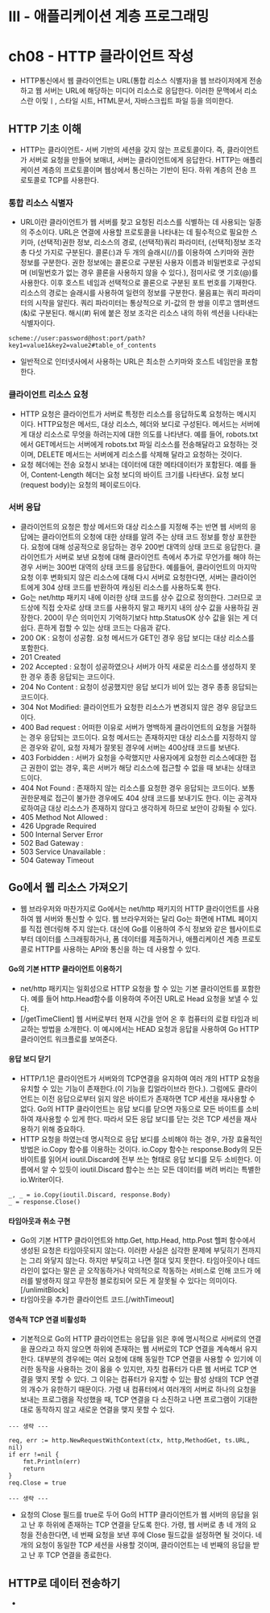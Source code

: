 # III - 애플리케이션 계층 프로그래밍

# ch08 - HTTP 클라이언트 작성
- HTTP통신에서 웹 클라이언트는 URL(통합 리소스 식별자)을 웹 브라이저에게 전송하고 웹 서버는 URL에 해당하는 미디어 리소스로 응답한다. 이러한 문맥에서 리소스란 이밎ㅣ, 스타일 시트, HTML문서,
자바스크립트 파일 등을 의미한다.

## HTTP 기초 이해
- HTTP는 클라이언트- 서버 기반의 세션을 갖지 않는 프로토콜이다. 즉, 클라이언트가 서버로 요청을 만들어 보매녀, 서버는 클라이언트에게 응답한다. HTTP는 애플리케이션 계층의 프로토콜이며 
웹상에서 통신하는 기반이 된다. 하위 계층의 전송 프로토콜로 TCP를 사용한다.

### 통합 리소스 식별자
- URL이란 클라이언트가 웹 서버를 찾고 요청된 리소스를 식별하는 데 사용되는 일종의 주소이다. URL은 연결에 사용할 프로토콜을 나타내는 데 필수적으로 필요한 스키마, (선택적)권한 정보, 리소스의 경로,
(선택적)쿼리 파라미터, (선택적)정보 조각 총 다섯 가지로 구분된다. 콜론(:)과 두 개의 슬래시(//)를 이용하여 스키마와 권한 정보를 구분한다. 권한 정보에는 콜론으로 구분된 사용자 이름과 비밀번호로 구성되며
(비밀번호가 없는 경우 콜론을 사용하지 않을 수 있다.), 점미사로 앳 기호(@)를 사용한다. 이후 호스트 네임과 선택적으로 콜론으로 구분된 포트 번호를 기재한다. 리소스의 경로는 슬래시를 사용하여 일련의
정보를 구분한다. 물음표는 쿼리 파라미터의 시작을 알린다. 쿼리 파라미터는 통상적으로 키-값의 한 쌍을 이루고 앰퍼샌드(&)로 구분된다. 해시(#) 뒤에 붙은 정보 조각은 리소스 내의 하위 섹션을 나타내는 식별자이다.
```
scheme://user:password@host:port/path?key1=value1&key2=value2#table_of_contents
```
- 일반적으로 인터넷사에서 사용하는 URL은 최소한 스키마와 호스트 네임만을 포함한다. 

### 클라이언트 리소스 요청
- HTTP 요청은 클라이언트가 서버로 특정한 리소스를 응답하도록 요청하는 메시지이다. HTTP요청은 메서드, 대상 리소스, 헤더와 보디로 구성된다. 메서드는 서버에게 대상 리소스로 무엇을 하려는지에 대한 
의도를 나타낸다. 예를 들어, robots.txt에서 GET메서드는 서버에게 robots.txt 파일 리소스를 전송해달라고 요청하는 것이며, DELETE 메서드는 서버에게 리소스를 삭제해 달라고 요청하는 것이다.
- 요청 헤더에는 전송 요청시 보내는 데이터에 대한 메타데이터가 포함된다. 예를 들어, Content-Length 헤더는 요청 보디의 바이트 크기를 나타낸다. 요청 보디(request body)는 요청의 페이로드이다.

### 서버 응답
- 클라이언트의 요청은 항상 메서드와 대상 리소스를 지정해 주는 반면 웹 서버의 응답에는 클라이언트의 오청에 대한 상태를 알려 주는 상태 코드 정보를 항상 포한한다. 요청에 대해 성공적으로 응답하는
경우 200번 대역의 상태 코드로 응답한다. 클라이언트가 서버로 보낸 요청에 대해 클라이언트 측에서 추가로 무언가를 해야 하는 경우 서버는 300번 대역의 상태 코드를 응답한다. 예를들어, 클라이언트의 
마지막 요청 이후 변화되지 않은 리소스에 대해 다시 서버로 요청한다면, 서버는 클라이언트에게 304 상태 코드를 반환하여 캐싱된 리소스를 사용하도록 한다.
- Go는 net/http 패키지 내에 이러한 상태 코드를 상수 값으로 정의한다. 그러므로 코드상에 직접 숫자로 상태 코드를 사용하지 말고 패키지 내의 상수 값을 사용하길 권장한다.
200이 무슨 의미인지 기억하기보다 http.StatusOK 상수 값을 읽는 게 더 쉽다. 흔하게 접할 수 있는 상태 코드는 다음과 같다.
- 200 OK : 요청이 성공함. 요청 메서드가 GET인 경우 응답 보디는 대상 리소스를 포함한다.
- 201 Created
- 202 Accepted : 요청이 성공하였으나 서버가 아직 새로운 리소스를 생성하지 못한 경우 종종 응답되는 코드이다. 
- 204 No Content : 요청이 성공했지만 응답 보디가 비어 있는 경우 종종 응답되는 코드이다.
- 304 Not Modified: 클라이언트가 요청한 리소스가 변경되지 않은 경우 응답코드이다.
- 400 Bad request : 어떠한 이유로 서버가 명백하게 클라이언트의 요청을 거절하는 경우 응답되는 코드이다. 요청 메서드는 존재하지만 대상 리소스를 지정하지 않은 경우와 같이, 요청 자체가 잘못된 경우에 서버는 400상태 코드를 보낸다.
- 403 Forbidden : 서버가 요청을 수락했지만 사용자에게 요청한 리소스에대한 접근 권한이 없는 경우, 혹은 서버가 해당 리소스에 접근할 수 없을 때 보내는 상태코드이다.
- 404 Not Found : 존재하지 않는 리소스를 요청한 경우 응답되는 코드이다. 보통 권한문제로 접근이 불가한 경우에도 404 상태 코드를 보내기도 한다. 이는 공격자로하여금 대상 리소스가 존재하지 않다고
생각하게 하므로 보안이 강화될 수 있다.
- 405 Method Not Allowed : 
- 426 Upgrade Required
- 500 Internal Server Error
- 502 Bad Gateway : 
- 503 Service Unavailable :
- 504 Gateway Timeout

## Go에서 웹 리소스 가져오기
- 웹 브라우저와 마찬가지로 Go에서는 net/http 패키지의 HTTP 클라이언트를 사용하여 웹 서버와 통신할 수 있다. 웹 브라우저와는 달리 Go는 화면에 HTML 페이지를 직접 렌더링해 주지 않는다.
대신에 Go를 이용하여 주식 정보와 같은 웹사이트로부터 데이터를 스크래핑하거나, 폼 데이터를 제출하거나, 애플리케이션 계층 프로토콜로 HTTP를 사용하는 API와 통신을 하는 데 사용할 수 있다.

#### Go의 기본 HTTP 클라이언트 이용하기
- net/http 패키지는 일회성으로 HTTP 요청을 할 수 있는 기본 클라이언트를 포함한다. 예를 들어 http.Head함수를 이용하여 주어진 URL로 Head 요청을 보낼 수 있다.
- [/getTimeClient] 웹 서버로부터 현재 시간을 얻어 온 후 컴퓨터의 로컬 타임과 비교하는 방법을 소개한다. 이 예시에서는 HEAD 요청과 응답을 사용하여 Go HTTP 클라이언트 워크플로를 보여준다.

#### 응답 보디 닫기
- HTTP/1.1은 클라이언트가 서버와의 TCP연결을 유지하여 여러 개의 HTTP 요청을 유치할 수 있는 기능이 존재한다.(이 기능을 킵얼라이브라 한다.). 그럼에도 클라이언트는 이전 응답으로부터 읽지 않은 바이트가 존재하면 TCP 세션을 재사용할 수 없다. Go의 HTTP 클라이언트는 응답 보디를 닫으면 자동으로 모든 바이트를 소비하여 재사용할 수 있게 한다. 따라서 모든 응답 보디를 닫는 것은 TCP 세션을 재사용하기 위해 중요하다.
- HTTP 요청을 하였는데 명시적으로 응답 보디를 소비해야 하는 경우, 가장 효율적인 방법은 io.Copy 함수를 이용하는 것이다. io.Copy 함수는 response.Body의 모든 바이트를 읽어서 ioutil.Discard에 전부 쓰는 형태로 응답 보디를 모두 소비한다. 이름에서 알 수 있듯이 ioutil.Discard 함수는 쓰는 모든 데이터를 버려 버리는 특별한 io.Writer이다.
```
_, _ = io.Copy(ioutil.Discard, response.Body)
_ = response.Close()
```

#### 타임아웃과 취소 구현
- Go의 기본 HTTP 클라이언트와 http.Get, http.Head, http.Post 헬퍼 함수에서 생성된 요청은 타임아웃되지 않는다. 이러한 사실은 심각한 문제에 부딪히기 전까지는 그리 와닿지 않는다. 하지만 부딪히고 나면 절대 잊지 못한다. 타임아웃이나 데드라인이 없다는 말은 곧 오작동하거나 악의적으로 작동하는 서비스로 인해 코드가 에러를 발생하지 않고 무한정 블로킹되어 모든 게 잘못될 수 있다는 의미이다.[/unlimitBlock]
- 타임아웃을 추가한 클라이언트 코드.[/withTimeout]

#### 영속적 TCP 연결 비활성화
- 기본적으로 Go의 HTTP 클라이언트는 응답을 읽은 후에 명시적으로 서버로의 연결을 끊으라고 하지 않으면 하위에 존재하는 웹 서버로의 TCP 연결을 계속해서 유지한다. 대부분의 경우에는 여러 요청에 대해 동일한 TCP 연결을 사용할 수 있기에 이러한 동작을 사용하는 것이 옳을 수 있지만, 자칫 컴퓨터가 다른 웹 서버로 TCP 연결을 맺지 못할 수 있다. 그 이유는 컴퓨터가 유지할 수 있는 활성 상태의 TCP 연결의 개수가 유한하기 때문이다. 가령 내 컴퓨터에서 여러개의 서버로 하나의 요청을 보내는 프로그램을 작성했을 때, TCP 연결을 다 소진하고 나면 프로그램이 기대한 대로 동작하지 않고 새로운 연결을 맺지 못할 수 있다. 
```
--- 생략 ---

req, err := http.NewRequestWithContext(ctx, http,MethodGet, ts.URL, nil)
if err !=nil {
    fmt.Println(err)
    return
}
req.Close = true

--- 생략 ---

```

- 요청의 Close 필드를 true로 두어 Go의 HTTP 클라이언트가 웹 서버의 응답을 읽고 난 후 하위에 존재하는 TCP 연결을 닫도록 한다. 가령, 웹 서버로 총 네 개의 요청을 전송한다면, 네 번째 요청을 보낸 후에 Close 필드값을 설정하면 될 것이다. 네 개의 요청이 동일한 TCP 세션을 사용할 것이며, 클라이언트는 네 번째의 응답을 받고 난 후 TCP 연결을 종료한다.

## HTTP로 데이터 전송하기
- 
